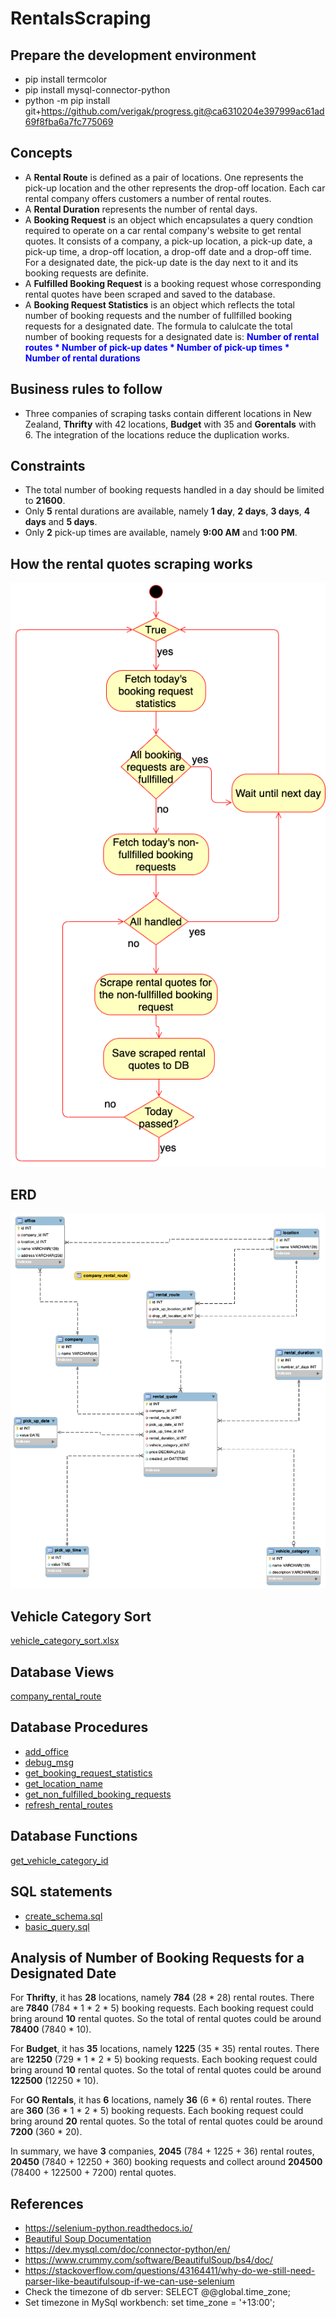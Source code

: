 # RentalsScraping

## Prepare the development environment

-   pip install termcolor
-   pip install mysql-connector-python
-   python -m pip install git+https://github.com/verigak/progress.git@ca6310204e397999ac61ad69f8fba6a7fc775069

## Concepts

-   A **Rental Route** is defined as a pair of locations. One represents the pick-up location and the other represents the drop-off location. Each car rental company offers customers a number of rental routes.
-   A **Rental Duration** represents the number of rental days.
-   A **Booking Request** is an object which encapsulates a query condtion required to operate on a car rental company's website to get rental quotes. It consists of a company, a pick-up location, a pick-up date, a pick-up time, a drop-off location, a drop-off date and a drop-off time. For a designated date, the pick-up date is the day next to it and its booking requests are definite.
-   A **Fulfilled Booking Request** is a booking request whose corresponding rental quotes have been scraped and saved to the database.
-   A **Booking Request Statistics** is an object which reflects the total number of booking requests and the number of fullfilled booking requests for a designated date. The formula to calulcate the total number of booking requests for a designated date is: **<font color="blue">Number of rental routes \* Number of pick-up dates \* Number of pick-up times \* Number of rental durations</font>**

## Business rules to follow

-   Three companies of scraping tasks contain different locations in New Zealand, **Thrifty** with 42 locations, **Budget** with 35 and **Gorentals** with 6.
    The integration of the locations reduce the duplication works.

## Constraints

-   The total number of booking requests handled in a day should be limited to **21600**.
-   Only **5** rental durations are available, namely **1 day**, **2 days**, **3 days**, **4 days** and **5 days**.
-   Only **2** pick-up times are available, namely **9:00 AM** and **1:00 PM**.

## How the rental quotes scraping works

![How Rental Quotes Scraping Works](./doc/how_rqs_works.png?raw=true)

## ERD

![ERD](./doc/mysql/model/ERD.png?raw=true)

## Vehicle Category Sort

[vehicle_category_sort.xlsx](./doc/vehicle_category_sort.xlsx)

## Database Views

[company_rental_route](./doc/mysql/model/view/company_rental_route.md)

## Database Procedures

-   [add_office](./doc/mysql/model/procedure/add_office.md)
-   [debug_msg](./doc/mysql/model/procedure/debug_msg.md)
-   [get_booking_request_statistics](./doc/mysql/model/procedure/get_booking_request_statistics.md)
-   [get_location_name](./doc/mysql/model/procedure/get_location_name.md)
-   [get_non_fulfilled_booking_requests](./doc/mysql/model/procedure/get_non_fulfilled_booking_requests.md)
-   [refresh_rental_routes](./doc/mysql/model/procedure/refresh_rental_routes.md)

## Database Functions

[get_vehicle_category_id](./doc/mysql/model/function/get_vehicle_category_id.md)

## SQL statements

-   [create_schema.sql](./doc/mysql/sql/create_schema.sql)
-   [basic_query.sql](./doc/mysql/sql/basic_query.sql)

## Analysis of Number of Booking Requests for a Designated Date

For **Thrifty**, it has **28** locations, namely **784** (28 \* 28) rental routes. There are **7840** (784 \* 1 \* 2 \* 5) booking requests. Each booking request could bring around **10** rental quotes. So the total of rental quotes could be around **78400** (7840 \* 10).

For **Budget**, it has **35** locations, namely **1225** (35 \* 35) rental routes. There are **12250** (729 \* 1 \* 2 \* 5) booking requests. Each booking request could bring around **10** rental quotes. So the total of rental quotes could be around **122500** (12250 \* 10).

For **GO Rentals**, it has **6** locations, namely **36** (6 \* 6) rental routes. There are **360** (36 \* 1 \* 2 \* 5) booking requests. Each booking request could bring around **20** rental quotes. So the total of rental quotes could be around **7200** (360 \* 20).

In summary, we have **3** companies, **2045** (784 + 1225 + 36) rental routes, **20450** (7840 + 12250 + 360) booking requests and collect around **204500** (78400 + 122500 + 7200) rental quotes.

## References

-   https://selenium-python.readthedocs.io/
-   [Beautiful Soup Documentation](https://www.crummy.com/software/BeautifulSoup/bs4/doc/)
-   https://dev.mysql.com/doc/connector-python/en/
-   https://www.crummy.com/software/BeautifulSoup/bs4/doc/
-   https://stackoverflow.com/questions/43164411/why-do-we-still-need-parser-like-beautifulsoup-if-we-can-use-selenium
-   Check the timezone of db server: SELECT @@global.time_zone;
-   Set timezone in MySql workbench: set time_zone = '+13:00';
